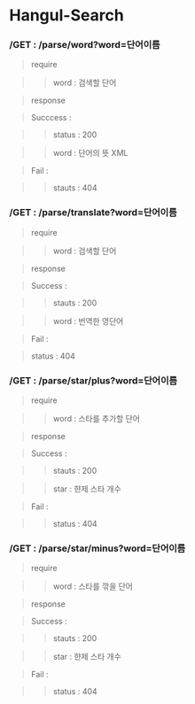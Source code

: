 # Hangul-Search

### /GET : /parse/word?word=단어이름

> require

>> word : 검색할 단어

> response

> Succcess :

>> status : 200
 
>> word : 단어의 뜻 XML

> Fail : 

>> stauts : 404

### /GET : /parse/translate?word=단어이름

> require

>> word : 검색할 단어

> response

> Success :

>> stauts : 200

>> word : 번역한 영단어

> Fail : 

> status : 404
 
### /GET : /parse/star/plus?word=단어이름

> require

>> word : 스타를 추가할 단어

> response

> Success :

>> stauts : 200

>> star : 햔제 스타 개수

> Fail :

>> status : 404

### /GET : /parse/star/minus?word=단어이름

> require

>> word : 스타를 깎을 단어

> response

> Success :

>> stauts : 200

>> star : 햔제 스타 개수

> Fail :

>> status : 404